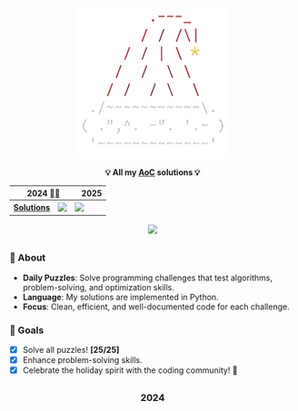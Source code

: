 <div align=center>

<img src="./media/AoC.png" width=265 alt="Advent of Code">

<span><b>**💡 All my [AoC](https://adventofcode.com) solutions 💡**</b></span>

<table>
    <thead>
    <tr>
      <th colspan="2"> &nbsp;&nbsp;&nbsp;<b>2024</b> <a href=https://adventofcode.com/2024/>⛓️‍💥</a></th>
       <th colspan="2"> &nbsp;&nbsp;&nbsp;<b>2025</b></th>
    </tr>
    </thead>
  <tbody>
    <tr>
      <td>
        <a href=https://github.com/Jorge-lopz/Advent-of-Code/tree/main/2024><b>Solutions</b></a>
      </td>
      <td>
        <sub><img src="https://img.shields.io/badge/50%20⭐-gray"></sub>
      </td>
      <td>
        <sub><img src="https://img.shields.io/badge/Coming up-black"></sub>
      </td>
    </tr>
  </tbody>
  </table>

  <sub><img src="https://wakatime.com/badge/user/43299b95-37b5-4319-89dd-7bbef7fb1dcb/project/d0378091-69c0-4ba8-9009-635e0edd00b5.svg" width=160></sub>
  
</div>

## 

### 📜 About

- **Daily Puzzles**: Solve programming challenges that test algorithms, problem-solving, and optimization skills.
- **Language**: My solutions are implemented in Python.
- **Focus**: Clean, efficient, and well-documented code for each challenge.

### 🎯 Goals

- [x] Solve all puzzles! **[25/25]**
- [x] Enhance problem-solving skills.
- [x] Celebrate the holiday spirit with the coding community! 🎅

##

<div align=center>

### 2024

<!-- AOC TILES BEGIN -->

<!-- AOC TILES END -->

</div>
